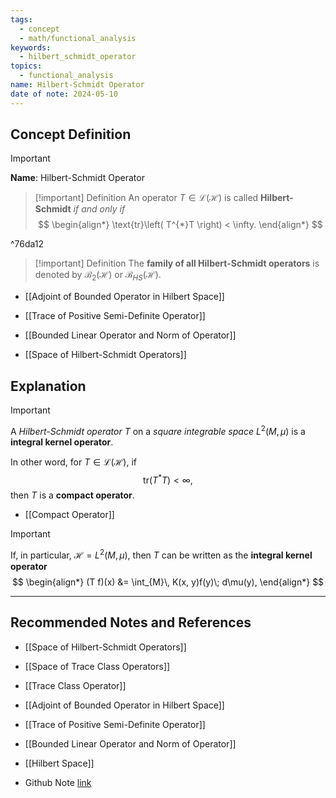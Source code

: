 ```yaml
---
tags:
  - concept
  - math/functional_analysis
keywords:
  - hilbert_schmidt_operator
topics:
  - functional_analysis
name: Hilbert-Schmidt Operator
date of note: 2024-05-10
---
```


## Concept Definition

>[!important]
>**Name**:  Hilbert-Schmidt Operator

>[!important] Definition
>An operator $T \in \mathcal{L}(\mathcal{H})$ is called  **Hilbert-Schmidt** *if and only if*
>$$
> \begin{align*}
> \text{tr}\left( T^{*}T \right) < \infty.
> \end{align*}
>$$

^76da12

>[!important] Definition
>The **family of all Hilbert-Schmidt operators** is denoted by $\mathcal{B}_2(\mathcal{H})$ or $\mathcal{B}_{HS}(\mathcal{H}).$


- [[Adjoint of Bounded Operator in Hilbert Space]]
- [[Trace of Positive Semi-Definite Operator]]

- [[Bounded Linear Operator and Norm of Operator]]
- [[Space of Hilbert-Schmidt Operators]]

## Explanation


>[!important] 
>A *Hilbert-Schmidt operator* $T$ on a *square integrable space* $L^2(M, \mu)$ is a **integral kernel operator**.
>
>In other word, for $T \in \mathcal{L}(\mathcal{H})$,  if $$\text{tr}\left( T^{*}T \right) < \infty,$$ then $T$ is a **compact operator**. 

- [[Compact Operator]]

>[!important]
>If, in particular, $\mathcal{H} = L^2(M, \mu)$, then $T$ can be written as the **integral kernel operator** 
>$$
> \begin{align*}
> (T f)(x) &= \int_{M}\, K(x, y)f(y)\; d\mu(y),
> \end{align*}
>$$ 





-----------
##  Recommended Notes and References

- [[Space of Hilbert-Schmidt Operators]]
- [[Space of Trace Class Operators]]
- [[Trace Class Operator]]

- [[Adjoint of Bounded Operator in Hilbert Space]]
- [[Trace of Positive Semi-Definite Operator]]

- [[Bounded Linear Operator and Norm of Operator]]
- [[Hilbert Space]]

- Github Note [link](https://github.com/TianpeiLuke/SelfStudyNotes/tree/master/self-study/probability_and_measure_theory)